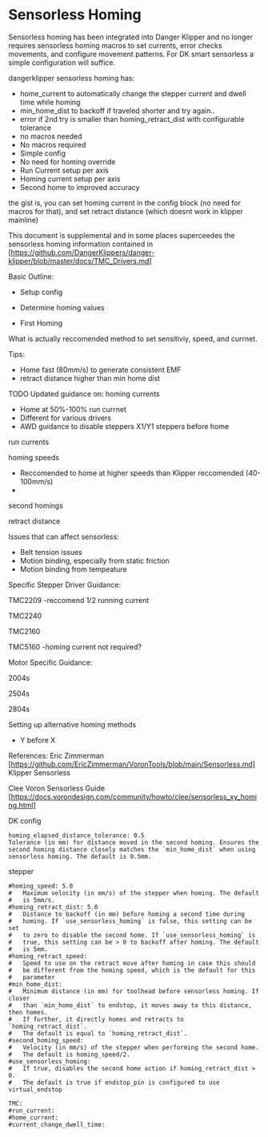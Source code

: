 # Sensorless Homing
Sensorless homing has been integrated into Danger Klipper and no longer requires sensorless homing macros to set currents, error checks movements, and configure movement patterns. For DK smart sensorless a simple configuration will suffice.

dangerklipper sensorless homing has:
 - home_current to automatically change the stepper current and dwell time while homing
 - min_home_dist to backoff if traveled shorter and try again..
 - error if 2nd try is smaller than homing_retract_dist with configurable tolerance
 - no macros needed
- No macros required
- Simple config
- No need for homing override
- Run Current setup per axis
- Homing current setup per axis
- Second home to improved accuracy
  
the gist is, you can set homing current in the config block (no need for macros for that), and set retract distance (which doesnt work in klipper mainline)


This document is supplemental and in some places superceedes the sensorless homing information contained in [https://github.com/DangerKlippers/danger-klipper/blob/master/docs/TMC_Drivers.md]


Basic Outline:
- Setup config
  
- Determine homing values
  
- First Homing

What is actually reccomended method to set sensitiviy, speed, and currnet.


Tips:
- Home fast (80mm/s) to generate consistent EMF
- retract distance higher than min home dist


TODO Updated guidance on:
homing currents
- Home at 50%-100% run currnet
- Different for various drivers
- AWD guidance to disable steppers X1/Y1 steppers before home

run currents

homing speeds
- Reccomended to home at higher speeds than Klipper reccomended (40-100mm/s)
- 
second homings

retract distance


Issues that can affect sensorless:
- Belt tension issues
- Motion binding, especially from static friction
- Motion binding from tempeature


Specific Stepper Driver Guidance:

TMC2209
-reccomend 1/2 running current

TMC2240

TMC2160

TMC5160
-homing current not required?

Motor Specific Guidance:

2004s

2504s

2804s



Setting up alternative homing methods
- Y before X


References:
Eric Zimmerman
[https://github.com/EricZimmerman/VoronTools/blob/main/Sensorless.md]
Klipper Sensorless

Clee Voron Sensorless Guide
[https://docs.vorondesign.com/community/howto/clee/sensorless_xy_homing.html]





DK config
```
homing_elapsed_distance_tolerance: 0.5
Tolerance (in mm) for distance moved in the second homing. Ensures the
second homing distance closely matches the `min_home_dist` when using
sensorless homing. The default is 0.5mm.
```

stepper
```
#homing_speed: 5.0
#   Maximum velocity (in mm/s) of the stepper when homing. The default
#   is 5mm/s.
#homing_retract_dist: 5.0
#   Distance to backoff (in mm) before homing a second time during
#   homing. If `use_sensorless_homing` is false, this setting can be set
#   to zero to disable the second home. If `use_sensorless_homing` is
#   true, this setting can be > 0 to backoff after homing. The default
#   is 5mm.
#homing_retract_speed:
#   Speed to use on the retract move after homing in case this should
#   be different from the homing speed, which is the default for this
#   parameter
#min_home_dist:
#   Minimum distance (in mm) for toolhead before sensorless homing. If closer
#   than `min_home_dist` to endstop, it moves away to this distance, then homes.
#   If further, it directly homes and retracts to `homing_retract_dist`.
#   The default is equal to `homing_retract_dist`.
#second_homing_speed:
#   Velocity (in mm/s) of the stepper when performing the second home.
#   The default is homing_speed/2.
#use_sensorless_homing:
#   If true, disables the second home action if homing_retract_dist > 0.
#   The default is true if endstop_pin is configured to use virtual_endstop
```

```
TMC:
#run_current:
#home_current:
#current_change_dwell_time:
```
